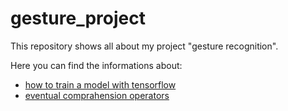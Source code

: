 # gesture_project

This repository shows all about my project "gesture recognition".

Here you can find the informations about:
- [how to train a model with tensorflow](https://github.com/gitkatrin/gesture_project/blob/master/train_hand_datasets.md)
- [eventual comprahension operators](https://github.com/gitkatrin/gesture_project/blob/master/comparison_operators.md)
